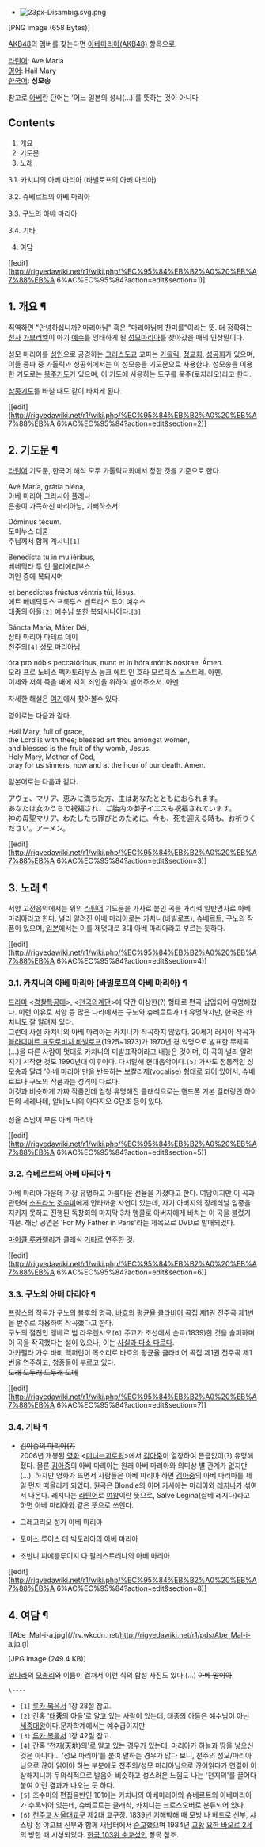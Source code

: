   * ![23px-Disambig.svg.png](//rv.wkcdn.net/http://rigvedawiki.net/r1/pds/23px-Disambig.svg.png)

[PNG image (658 Bytes)]

[AKB48](AKB48.md)의 멤버를 찾는다면 [아베마리아(AKB48)](%EC%95%84%EB%B2%A0%20%EB%A7%88%EB%A6%AC%EC%95%84%28AKB48%29.md)
항목으로.  

[라틴어](%EB%9D%BC%ED%8B%B4%EC%96%B4.md): Ave Maria  
[영어](%EC%98%81%EC%96%B4.md): Hail Mary  
[한국어](%ED%95%9C%EA%B5%AD%EC%96%B4.md): **성모송**

<del>참고로 [아베](%EC%95%84%EB%B2%A0%20%EC%8B%A0%EC%A1%B0.md)란 단어는 '어느 일본의
성씨(...)'를 뜻하는 것이 아니다</del>

## Contents

    

1. 개요 
2. 기도문 
3. 노래 
    

3.1. 카치니의 아베 마리아 (바빌로프의 아베 마리아)

3.2. 슈베르트의 아베 마리아

3.3. 구노의 아베 마리아

3.4. 기타

4. 여담 

[[edit](http://rigvedawiki.net/r1/wiki.php/%EC%95%84%EB%B2%A0%20%EB%A7%88%EB%A
6%AC%EC%95%84?action=edit&section=1)]

## 1. 개요 ¶

직역하면 "안녕하십니까? 마리아님" 혹은 "마리아님께 찬미를"이라는 뜻. 더 정확히는 [천사](%EC%B2%9C%EC%82%AC.md)
[가브리엘](%EA%B0%80%EB%B8%8C%EB%A6%AC%EC%97%98.md)이 아기
[예수](%EC%98%88%EC%88%98.md)를 잉태하게 될 [성모마리아](%EC%84%B1%EB%AA%A8%20%EB%A7%88%EB%A6%AC%EC%95%84.md)를 찾아갔을 때의 인삿말이다.

  

성모 마리아를 [성인](%EC%84%B1%EC%9D%B8.md)으로 공경하는
[그리스도교](%EA%B7%B8%EB%A6%AC%EC%8A%A4%EB%8F%84%EA%B5%90.md) 교파는
[가톨릭](%EA%B0%80%ED%86%A8%EB%A6%AD.md),
[정교회](%EC%A0%95%EA%B5%90%ED%9A%8C.md),
[성공회](%EC%84%B1%EA%B3%B5%ED%9A%8C.md)가 있으며, 이들 종파 중 가톨릭과 성공회에서는 이 성모송을
기도문으로 사용한다. 성모송을 이용한 기도로는 [묵주기도](%EB%AC%B5%EC%A3%BC%EA%B8%B0%EB%8F%84.md)가
있으며, 이 기도에 사용하는 도구를 묵주(로자리오)라고 한다.

  

[삼종기도](%EC%82%BC%EC%A2%85%EA%B8%B0%EB%8F%84.md)를 바칠 때도 같이 바치게 된다.

  

[[edit](http://rigvedawiki.net/r1/wiki.php/%EC%95%84%EB%B2%A0%20%EB%A7%88%EB%A
6%AC%EC%95%84?action=edit&section=2)]

## 2. 기도문 ¶

[라틴어](%EB%9D%BC%ED%8B%B4%EC%96%B4.md) 기도문, 한국어 해석 모두 가톨릭교회에서 정한 것을 기준으로 한다.

  

Avé María, grátia pléna,  
아베 마리아 그라시아 플레나  
은총이 가득하신 마리아님, 기뻐하소서!  

Dóminus técum.  
도미누스 테쿰  
주님께서 함께 계시니`[1]`  

Benedícta tu in muliéribus,  
베네딕타 투 인 물리에리부스  
여인 중에 복되시며  

et benedíctus frúctus véntris túi, Iésus.  
에트 베네딕투스 프룩투스 벤트리스 투이 예수스  
태중의 아들`[2]` 예수님 또한 복되시나이다.`[3]`  

Sáncta María, Máter Déi,  
상타 마리아 마테르 데이  
천주의`[4]` 성모 마리아님,  

óra pro nóbis peccatóribus, nunc et in hóra mórtis nóstrae. Ámen.  
오라 프로 노비스 펙카토리부스 눙크 에트 인 호라 모르티스 노스트레. 아멘.  
이제와 저희 죽을 때에 저희 죄인을 위하여 빌어주소서. 아멘.

  

자세한 해설은 [여기](http://latina.bab2min.pe.kr/xe/hailmaria)에서 찾아볼수 있다.

  

영어로는 다음과 같다.

  

Hail Mary, full of grace,  
the Lord is with thee; blessed art thou amongst women,  
and blessed is the fruit of thy womb, Jesus.  
Holy Mary, Mother of God,  
pray for us sinners, now and at the hour of our death. Amen.

  
일본어로는 다음과 같다.

  

アヴェ、マリア、恵みに満ちた方、主はあなたとともにおられます。  
あなたは女のうちで祝福され、ご胎内の御子イエスも祝福されています。  
神の母聖マリア、わたしたち罪びとのために、今も、死を迎える時も、お祈りください。アーメン。

[[edit](http://rigvedawiki.net/r1/wiki.php/%EC%95%84%EB%B2%A0%20%EB%A7%88%EB%A
6%AC%EC%95%84?action=edit&section=3)]

## 3. 노래 ¶

서양 고전음악에서는 위의 [라틴어](%EB%9D%BC%ED%8B%B4%EC%96%B4.md) 기도문을 가사로 붙인 곡을 가리켜
일반명사로 아베 마리아라고 한다. 널리 알려진 아베 마리아로는 카치니(바빌로프), 슈베르트, 구노의 작품이 있으며,
[일본](%EC%9D%BC%EB%B3%B8.md)에서는 이를 제멋대로 3대 아베 마리아라고 부르는 듯하다.

  

[[edit](http://rigvedawiki.net/r1/wiki.php/%EC%95%84%EB%B2%A0%20%EB%A7%88%EB%A
6%AC%EC%95%84?action=edit&section=4)]

### 3.1. 카치니의 아베 마리아 (바빌로프의 아베 마리아) ¶

[드라마](%EB%93%9C%EB%9D%BC%EB%A7%88.md) <[경찰특공대](%EA%B2%BD%EC%B0%B0%ED%8A%B9%EA%B3%B5%EB%8C%80%28%EB%93%9C%EB%9D%BC%EB%A7%88%29.md)>, <[천국의계단](%EC%B2%9C%EA%B5%AD%EC%9D%98%20%EA%B3%84%EB%8B%A8.md)>에 약간 이상한(?) 형태로 편곡
삽입되어 유명해졌다. 이런 이유로 서양 등 많은 나라에서는 구노와 슈베르트가 더 유명하지만, 한국은 카치니도 잘 알려져 있다.  
그런데 사실 카치니의 아베 마리아는 카치니가 작곡하지 않았다. 20세기 러시아 작곡가 [블라디미르 표도로비치
바빌로프](http://en.wikipedia.org/wiki/Vladimir_Vavilov_\(composer\))(1925~1973)가
1970년 경 익명으로 발표한 무제곡(…)을 다른 사람이 멋대로 카치니의 미발표작이라고 내놓은 것이며, 이 곡이 널리 알려지기 시작한 것도
1990년대 이후이다. 다시말해 현대음악이다.`[5]` 가사도 전통적인 성모송과 달리 '아베 마리아'만을 반복하는 보칼리제(vocalise)
형태로 되어 있어서, 슈베르트나 구노의 작품과는 성격이 다르다.  
이것과 비슷하게 가짜 작품인데 엄청 유명해진 클래식으로는 핸드폰 기본 컬러링인 하이든의 세레나데, 알비노니의 아다지오 G단조 등이 있다.  
<br/>정율 스님이 부른 아베 마리아

  

[[edit](http://rigvedawiki.net/r1/wiki.php/%EC%95%84%EB%B2%A0%20%EB%A7%88%EB%A
6%AC%EC%95%84?action=edit&section=5)]

### 3.2. 슈베르트의 아베 마리아 ¶

아베 마리아 가운데 가장 유명하고 아름다운 선율을 가졌다고 한다. 여담이지만 이 곡과 관련해
[소프라노](%EC%86%8C%ED%94%84%EB%9D%BC%EB%85%B8.md)
[조수미](%EC%A1%B0%EC%88%98%EB%AF%B8.md)에게 안타까운 사연이 있는데, 자기 아버지의 장례식날 임종을 지키지
못하고 진행된 독창회의 마지막 3차 앵콜로 아버지에게 바치는 이 곡을 불렀기 때문. 해당 공연은 'For My Father in
Paris'라는 제목으로 DVD로 발매되었다.  

  

  

[마이클 루카렐리](%EB%A7%88%EC%9D%B4%ED%81%B4%20%EB%A3%A8%EC%B9%B4%EB%A0%90%EB%A6%AC.md)가 클래식 [기타](%EA%B8%B0%ED%83%80.md)로 연주한 것.

  

[[edit](http://rigvedawiki.net/r1/wiki.php/%EC%95%84%EB%B2%A0%20%EB%A7%88%EB%A
6%AC%EC%95%84?action=edit&section=6)]

### 3.3. 구노의 아베 마리아 ¶

[프랑스](%ED%94%84%EB%9E%91%EC%8A%A4.md)의 작곡가 구노의 불후의 명곡.
[바흐](%EB%B0%94%ED%9D%90.md)의 [평균율 클라비어 곡집](%ED%8F%89%EA%B7%A0%EC%9C%A8%20%ED%81%B4%EB%9D%BC%EB%B9%84%EC%96%B4%20%EA%B3%A1%EC%A7%91.md) 제1권 전주곡 제1번을
반주로 차용하여 작곡했다고 한다.  
구노의 절친인 앵베르 범 라우렌시오`[6]` 주교가 조선에서 순교(1839)한 것을 슬퍼하며 이 곡을 작곡했다는 설이 있으나, 이는 [사실과
다소 다르다](http://blog.daum.net/minhae/16007789).  
아카펠라 가수 바비 맥퍼린이 목소리로 바흐의 평균율 클라비어 곡집 제1권 전주곡 제1번을 연주하고, 청중들이 부르고 있다.  
<del>도래 도두래 도두래 도데</del>

[[edit](http://rigvedawiki.net/r1/wiki.php/%EC%95%84%EB%B2%A0%20%EB%A7%88%EB%A
6%AC%EC%95%84?action=edit&section=7)]

### 3.4. 기타 ¶

  * <del>김아중의 마리아(?)</del>  
2006년 개봉된 [영화](%EC%98%81%ED%99%94.md) <[미녀는괴로워](%EB%AF%B8%EB%85%80%EB%8A%94%20%EA%B4%B4%EB%A1%9C%EC%9B%8C.md)>에서
[김아중](%EA%B9%80%EC%95%84%EC%A4%91.md)이 열창하여 뜬금없이(?) 유명해졌다. 물론
[김아중](%EA%B9%80%EC%95%84%EC%A4%91.md)의 아베 마리아는 원래 아베 마리아와 의미상 별 관계가 없지만(…).
하지만 영화가 뜨면서 사람들은 아베 마리아 하면 [김아중](%EA%B9%80%EC%95%84%EC%A4%91.md)의 아베 마리아를
제일 먼저 떠올리게 되었다. 원곡은 Blondie의 <Maria>이며 가사에는 마리아와
[레지나](%EB%A0%88%EC%A7%80%EB%82%98.md)가 섞여서 나온다. 레지나는
[라틴어](%EB%9D%BC%ED%8B%B4%EC%96%B4.md)로 [여왕](%EC%97%AC%EC%99%95.md)이란
뜻으로, Salve Legina(살베 레지나)라고 하면 아베 마리아와 같은 뜻으로 쓰인다.  

  * 그레고리오 성가 아베 마리아  
  

  * 토마스 루이스 데 빅토리아의 아베 마리아  
  

  * 조반니 피에를루이지 다 팔레스트리나의 아베 마리아  

[[edit](http://rigvedawiki.net/r1/wiki.php/%EC%95%84%EB%B2%A0%20%EB%A7%88%EB%A
6%AC%EC%95%84?action=edit&section=8)]

## 4. 여담 ¶

![Abe_Mal-i-a.jpg](//rv.wkcdn.net/http://rigvedawiki.net/r1/pds/Abe_Mal-i-a.jp
g)

[JPG image (249.4 KB)]

  

[옆나라](%EC%9D%BC%EB%B3%B8.md)의 [모총리](%EC%95%84%EB%B2%A0%20%EC%8B%A0%EC%A1%B0.md)와 이름이 겹쳐서 이런 식의 합성 사진도
있다.(...) <del>아베 말이아</del>

  

`\----`

  * `[1]` [루카 복음서](%EB%A3%A8%EC%B9%B4%20%EB%B3%B5%EC%9D%8C%EC%84%9C.md) 1장 28절 참고.
  * `[2]` 간혹 '[태**종**](%ED%83%9C%EC%A2%85.md)의 아들'로 알고 있는 사람이 있는데, 태종의 아들은 예수님이 아닌 [세종대왕](%EC%84%B8%EC%A2%85%EB%8C%80%EC%99%95.md)이다.<del>문자학계에서는 예수급이지만</del>
  * `[3]` [루카 복음서](%EB%A3%A8%EC%B9%B4%20%EB%B3%B5%EC%9D%8C%EC%84%9C.md) 1장 42절 참고.
  * `[4]` 간혹 '천지(天地)의'로 알고 있는 경우가 있는데, 마리아가 하늘과 땅을 낳으신 것은 아니다... '성모 마리아'를 붙여 말하는 경우가 많다 보니, 천주의 성모/마리아님으로 끊어 읽어야 하는 부분에도 천주의/성모 마리아님으로 끊어읽다가 연결이 이상해지니까 무의식적으로 발음이 비슷하고 성스러운 느낌도 나는 '천지의'를 끌어다붙여 이런 결과가 나오는 듯 하다.
  * `[5]` 조수미의 편집음반인 101에는 카치니의 아베마리아와 슈베르트의 아베마리아가 수록되어 있는데, 슈베르트는 클래식, 카치니는 크로스오버로 분류되어 있다.
  * `[6]` [천주교 서울대교구](%EC%B2%9C%EC%A3%BC%EA%B5%90%20%EC%84%9C%EC%9A%B8%EB%8C%80%EA%B5%90%EA%B5%AC.md) 제2대 교구장. 1839년 기해박해 때 모방 나 베드로 신부, 샤스탕 정 야고보 신부와 함께 새남터에서 [순교](%EC%88%9C%EA%B5%90.md)했으며 1984년 [교황](%EA%B5%90%ED%99%A9.md) [요한 바오로 2세](%EC%9A%94%ED%95%9C%20%EB%B0%94%EC%98%A4%EB%A1%9C%202%EC%84%B8.md)의 방한 때 시성되었다. [한국 103위 순교성인](%ED%95%9C%EA%B5%AD%20103%EC%9C%84%20%EC%88%9C%EA%B5%90%EC%84%B1%EC%9D%B8.md) 항목 참조.

